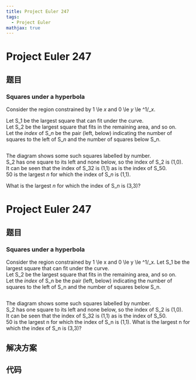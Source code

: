 ```yaml
---
title: Project Euler 247
tags:
  - Project Euler
mathjax: true
---
```

<escape><!-- more --></escape>
    
# Project Euler 247
## 题目
### Squares under a hyperbola

Consider the region constrained by 1 \le <var>x</var> and 0 \le <var>y</var> \le ^1/_<var>x</var>.

Let S_1 be the largest square that can fit under the curve.<br />
Let S_2 be the largest square that fits in the remaining area, and so on. <br />
Let the <i>index</i> of S_<var>n</var> be the pair (left, below) indicating the number of squares to the left of S_<var>n</var> and the number of squares below S_<var>n</var>.

<div class="center">
<img src="project/images/p247_hypersquares.gif" class="dark_img" alt="" /></div>

The diagram shows some such squares labelled by number. <br />
S_2 has one square to its left and none below, so the index of S_2 is (1,0).<br />
It can be seen that the index of S_32 is (1,1) as is the index of S_50. <br />
50 is the largest <var>n</var> for which the index of S_<var>n</var> is (1,1).


What is the largest <var>n</var> for which the index of S_<var>n</var> is (3,3)?





# Project Euler 247
## 题目
### Squares under a hyperbola

Consider the region constrained by 1 \le x and 0 \le y \le ^1/_x.
Let S_1 be the largest square that can fit under the curve.<br>Let S_2 be the largest square that fits in the remaining area, and so on.<br>Let the <i>index</i> of S_n be the pair (left, below) indicating the number of squares to the left of S_n and the number of squares below S_n.
<center><img src="https://projecteuler.net/project/images/p247_hypersquares.gif" alt=""></center>

The diagram shows some such squares labelled by number.<br>S_2 has one square to its left and none below, so the index of S_2 is (1,0).<br>It can be seen that the index of S_32 is (1,1) as is the index of S_50.<br>50 is the largest n for which the index of S_n is (1,1).
What is the largest n for which the index of S_n is (3,3)?


## 解决方案


## 代码


